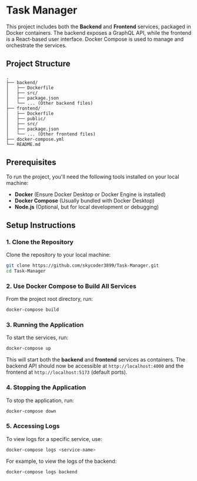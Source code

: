# Task Manager

This project includes both the **Backend** and **Frontend** services, packaged in Docker containers. The backend exposes a GraphQL API, while the frontend is a React-based user interface. Docker Compose is used to manage and orchestrate the services.

## Project Structure

```
.
├── backend/
│   ├── Dockerfile
│   ├── src/
│   ├── package.json
│   └── ... (Other backend files)
├── frontend/
│   ├── Dockerfile
│   ├── public/
│   ├── src/
│   ├── package.json
│   └── ... (Other frontend files)
├── docker-compose.yml
└── README.md
```

## Prerequisites

To run the project, you'll need the following tools installed on your local machine:

- **Docker** (Ensure Docker Desktop or Docker Engine is installed)
- **Docker Compose** (Usually bundled with Docker Desktop)
- **Node.js** (Optional, but for local development or debugging)

## Setup Instructions

### 1. Clone the Repository

Clone the repository to your local machine:

```bash
git clone https://github.com/skycoder3899/Task-Manager.git
cd Task-Manager
```

### 2. Use Docker Compose to Build All Services

From the project root directory, run:

```bash
docker-compose build
```

### 3. Running the Application

To start the services, run:

```bash
docker-compose up
```

This will start both the **backend** and **frontend** services as containers. The backend API should now be accessible at `http://localhost:4000` and the frontend at `http://localhost:5173` (default ports).

### 4. Stopping the Application

To stop the application, run:

```bash
docker-compose down
```

### 5. Accessing Logs

To view logs for a specific service, use:

```bash
docker-compose logs <service-name>
```

For example, to view the logs of the backend:

```bash
docker-compose logs backend
```